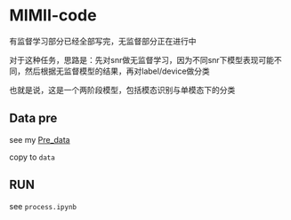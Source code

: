 # MIMII-code

有监督学习部分已经全部写完，无监督部分正在进行中

对于这种任务，思路是：先对snr做无监督学习，因为不同snr下模型表现可能不同，然后根据无监督模型的结果，再对label/device做分类

也就是说，这是一个两阶段模型，包括模态识别与单模态下的分类

## Data pre

see my [Pre_data](https://github.com/ben0i0d/Pre_Data)

copy to `data`

## RUN

see `process.ipynb`